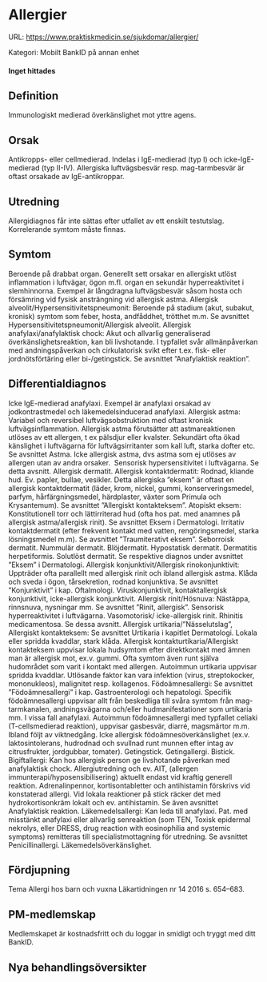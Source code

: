 # Allergier

URL: https://www.praktiskmedicin.se/sjukdomar/allergier/



Kategori: Mobilt BankID på annan enhet

#### Inget hittades

## Definition

Immunologiskt medierad överkänslighet mot yttre agens.

## Orsak

Antikropps- eller cellmedierad. Indelas i IgE-medierad (typ I) och icke-IgE-medierad (typ II-IV). Allergiska luftvägsbesvär resp. mag-tarmbesvär är oftast orsakade av IgE-antikroppar.

## Utredning

Allergidiagnos får inte sättas efter utfallet av ett enskilt testutslag. Korrelerande symtom måste finnas.

## Symtom

Beroende på drabbat organ. Generellt sett orsakar en allergiskt utlöst inflammation i luftvägar, ögon m.fl. organ en sekundär hyperreaktivitet i slemhinnorna. Exempel är långdragna luftvägsbesvär såsom hosta och försämring vid fysisk ansträngning vid allergisk astma.
Allergisk alveolit/Hypersensitivitetspneumonit:
Beroende på stadium (akut, subakut, kronisk) symtom som feber, hosta, andfåddhet, trötthet m.m. Se avsnittet Hypersensitivitetspneumonit/Allergisk alveolit.
Allergisk anafylaxi/anafylaktisk chock:
Akut och allvarlig generaliserad överkänslighetsreaktion, kan bli livshotande. I typfallet svår allmänpåverkan med andningspåverkan och cirkulatorisk svikt efter t.ex. fisk- eller jordnötsförtäring eller bi-/getingstick. Se avsnittet ”Anafylaktisk reaktion”.

## Differentialdiagnos

Icke IgE-medierad anafylaxi. Exempel är anafylaxi orsakad av jodkontrastmedel och läkemedelsinducerad anafylaxi.
Allergisk astma:
Variabel och reversibel luftvägsobstruktion med oftast kronisk luftvägsinflammation. Allergisk astma förutsätter att astmareaktionen utlöses av ett allergen, t ex pälsdjur eller kvalster. Sekundärt ofta ökad känslighet i luftvägarna för luftvägsirritanter som kall luft, starka dofter etc. Se avsnittet Astma.
Icke allergisk astma, dvs astma som ej utlöses av allergen utan av andra orsaker.  Sensorisk hypersensitivitet i luftvägarna. Se detta avsnitt.
Allergisk dermatit. Allergisk kontaktdermatit:
Rodnad, kliande hud. Ev. papler, bullae, vesikler. Detta allergiska ”eksem” är oftast en allergisk kontaktdermatit (läder, krom, nickel, gummi, konserveringsmedel, parfym, hårfärgningsmedel, härdplaster, växter som Primula och Krysantemum).
Se avsnittet ”Allergiskt kontakteksem”.
Atopiskt eksem: Konstitutionell torr och lättirriterad hud (ofta hos pat. med anamnes på allergisk astma/allergisk rinit).
Se avsnittet Eksem i Dermatologi.
Irritativ kontaktdermatit (efter frekvent kontakt med vatten, rengöringsmedel, starka lösningsmedel m.m). Se avsnittet ”Traumiterativt eksem”.
Seborroisk dermatit. Nummulär dermatit. Blöjdermatit. Hypostatisk dermatit. Dermatitis herpetiformis. Solutlöst dermatit. Se respektive diagnos under avsnittet ”Eksem” i Dermatologi.
Allergisk konjunktivit/Allergisk rinokonjunktivit:
Uppträder ofta parallellt med allergisk rinit och ibland allergisk astma. Klåda och sveda i ögon, tårsekretion, rodnad konjunktiva. Se avsnittet ”Konjunktivit” i kap. Oftalmologi.
Viruskonjunktivit, kontaktallergisk konjunktivit, icke-allergisk konjunktivit.
Allergisk rinit/Hösnuva:
Nästäppa, rinnsnuva, nysningar mm. Se avsnittet ”Rinit, allergisk”.
Sensorisk hyperreaktivitet i luftvägarna. Vasomotorisk/ icke-allergisk rinit. Rhinitis medicamentosa. Se dessa avsnitt.
Allergisk urtikaria/”Nässelutslag”, Allergiskt kontakteksem:
Se avsnittet Urtikaria i kapitlet Dermatologi.
Lokala eller spridda kvaddlar, stark klåda.
Allergisk kontakturtikaria/Allergiskt kontakteksem uppvisar lokala hudsymtom efter direktkontakt med ämnen man är allergisk mot, ex.v. gummi. Ofta symtom även runt själva hudområdet som varit i kontakt med allergen.
Autoimmun urtikaria uppvisar spridda kvaddlar. Utlösande faktor kan vara infektion (virus, streptokocker, mononukleos), malignitet resp. kollagenos.
Födoämnesallergi:
Se avsnittet ”Födoämnesallergi” i kap. Gastroenterologi och hepatologi.
Specifik födoämnesallergi uppvisar allt från beskedliga till svåra symtom från mag-tarmkanalen, andningsvägarna och/eller hudmanifestationer som urtikaria mm. I vissa fall anafylaxi.
Autoimmun födoämnesallergi med typfallet celiaki (T-cellsmedierad reaktion), uppvisar gasbesvär, diarré, magsmärtor m.m. Ibland följt av viktnedgång.
Icke allergisk födoämnesöverkänslighet (ex.v. laktosintolerans, hudrodnad och svullnad runt munnen efter intag av citrusfrukter, jordgubbar, tomater).
Getingstick. Getingallergi. Bistick. Bigiftallergi:
Kan hos allergisk person ge livshotande påverkan med anafylaktisk chock. Allergiutredning och ev. AIT, (allergen immunterapi/hyposensibilisering) aktuellt endast vid kraftig generell reaktion. Adrenalinpennor, kortisontabletter och antihistamin förskrivs vid konstaterad allergi. Vid lokala reaktioner på stick räcker det med hydrokortisonkräm lokalt och ev. antihistamin. Se även avsnittet Anafylaktisk reaktion.
Läkemedelsallergi:
Kan leda till anafylaxi. Pat. med misstänkt anafylaxi eller allvarlig senreaktion (som TEN, Toxisk epidermal nekrolys, eller DRESS, drug reaction with eosinophilia and systemic symptoms) remitteras till specialistmottagning för utredning. Se avsnittet Penicillinallergi.
Läkemedelsöverkänslighet.

## Fördjupning

Tema Allergi hos barn och vuxna Läkartidningen nr 14 2016 s. 654–683.

## PM-medlemskap

Medlemskapet är kostnadsfritt och du loggar in smidigt och tryggt med ditt BankID.

## Nya behandlingsöversikter

